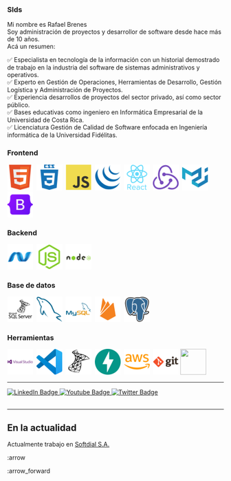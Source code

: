 ### Slds  

Mi nombre es Rafael Brenes  
Soy administración de proyectos y desarrollor de software desde hace más de 10 años.  
Acá un resumen:  

✅ Especialista en tecnología de la información con un historial demostrado de trabajo en la industria del software de sistemas administrativos y operativos.  
✅ Experto en Gestión de Operaciones, Herramientas de Desarrollo, Gestión Logística y Administración de Proyectos.  
✅ Experiencia desarrollos de proyectos del sector privado, así como sector público.  
✅ Bases educativas como ingeniero en Informática Empresarial de la Universidad de Costa Rica.  
✅ Licenciatura Gestión de Calidad de Software enfocada en Ingeniería informática de la Universidad Fidélitas.  

<h3>Frontend</h3>
  <div>
    <img src="https://github.com/devicons/devicon/blob/master/icons/html5/html5-original.svg" title="HTML5" alt="HTML" width="60" height="60"/>&nbsp;
    <img src="https://github.com/devicons/devicon/blob/master/icons/css3/css3-plain-wordmark.svg"  title="CSS3" alt="CSS" width="60" height="60"/>&nbsp;  
    <img src="https://github.com/devicons/devicon/blob/master/icons/javascript/javascript-original.svg" title="JavaScript" alt="JavaScript" width="60" height="60"/>&nbsp; 
    <img src="https://github.com/devicons/devicon/blob/master/icons/jquery/jquery-original.svg" title="JQuery" alt="JQuery" width="60" height="60"/>&nbsp;
    <img src="https://github.com/devicons/devicon/blob/master/icons/react/react-original-wordmark.svg" title="React" alt="React" width="60" height="60"/>&nbsp; 
    <img src="https://github.com/devicons/devicon/blob/master/icons/redux/redux-original.svg" title="Redux" alt="Redux " width="60" height="60"/>&nbsp;
    <img src="https://github.com/devicons/devicon/blob/master/icons/materialui/materialui-original.svg" title="Material UI" alt="Material UI" width="60" height="60"/>&nbsp;
    <img src="https://github.com/devicons/devicon/blob/master/icons/bootstrap/bootstrap-original.svg" title="Bootstrap" alt="Bootstrap" width="60" height="60"/>&nbsp;
  </div>

<h3>Backend</h3>
  <div>
    <img src="https://github.com/devicons/devicon/blob/master/icons/dot-net/dot-net-original.svg" title="C# .Net Framework" alt="C# .Net Framework" width="60" height="60"/>&nbsp;
    <img src="https://github.com/devicons/devicon/blob/master/icons/nodejs/nodejs-original.svg" title="node.js" alt="node.js" width="60" height="60"/>&nbsp;
    <img src="https://github.com/devicons/devicon/blob/master/icons/nodejs/nodejs-original-wordmark.svg" title="NodeJS" alt="NodeJS" width="60" height="60"/>&nbsp;    </div>

<h3>Base de datos</h3>
  <div>
    <img src="https://github.com/devicons/devicon/blob/master/icons/microsoftsqlserver/microsoftsqlserver-plain-wordmark.svg" title="MSSQL" alt="MSSQL" width="60" height="60"/>&nbsp;      
    <img src="https://github.com/devicons/devicon/blob/master/icons/mysql/mysql-original.svg" title="mysql" alt="mysql" width="60" height="60"/>&nbsp;
    <img src="https://github.com/devicons/devicon/blob/master/icons/mysql/mysql-original-wordmark.svg" title="MySQL"  alt="MySQL" width="60" height="60"/>&nbsp;
    <img src="https://github.com/devicons/devicon/blob/master/icons/firebase/firebase-plain.svg" title="firebase" alt="firebase" width="60" height="60"/>&nbsp    
    <img src="https://github.com/devicons/devicon/blob/master/icons/postgresql/postgresql-original.svg" title="postgresql" alt="postgresql" width="60" height="60"/>&nbsp;         
  </div>

<h3>Herramientas</h3>

<div>  
  <img src="https://github.com/devicons/devicon/blob/master/icons/visualstudio/visualstudio-plain-wordmark.svg" title="github" alt="github" width="60" height="60"/>&nbsp;
  <img src="https://raw.githubusercontent.com/devicons/devicon/1119b9f84c0290e0f0b38982099a2bd027a48bf1/icons/vscode/vscode-original.svg" title="vscode" alt="vscode" width="60" height="60"/>&nbsp;   
  <img src="https://raw.githubusercontent.com/devicons/devicon/1119b9f84c0290e0f0b38982099a2bd027a48bf1/icons/microsoftsqlserver/microsoftsqlserver-plain.svg" title="microsoftsqlserver" alt="microsoftsqlserver" width="60" height="60"/>&nbsp;   
  <img src="https://raw.githubusercontent.com/devicons/devicon/1119b9f84c0290e0f0b38982099a2bd027a48bf1/icons/fastapi/fastapi-original.svg" title="fastapi" alt="fastapi" width="60" height="60"/>&nbsp;   
   <img src="https://github.com/devicons/devicon/blob/master/icons/amazonwebservices/amazonwebservices-plain-wordmark.svg" title="AWS" alt="AWS" width="60" height="60"/>&nbsp;  
  <img src="https://github.com/devicons/devicon/blob/master/icons/git/git-original-wordmark.svg" title="Git" alt="Git" width="60" height="60"/>
  <img src="" title="" alt="" width="60" height="60"/>&nbsp;  
</div>

<hr/>

<div id="badges">
  <a href="https://www.linkedin.com/in/rbrenesr" target="_blank">
    <img src="https://img.shields.io/badge/LinkedIn-blue?style=for-the-badge&logo=linkedin&logoColor=white" alt="LinkedIn Badge"/>
  </a>
  <a href="https://youtube.com/@r-dev" target="_blank">
    <img src="https://img.shields.io/badge/YouTube-red?style=for-the-badge&logo=youtube&logoColor=white" alt="Youtube Badge"/>
  </a>
  <a href="https://twitter.com/rbrenesr" target="_blank">
    <img src="https://img.shields.io/badge/Twitter-blue?style=for-the-badge&logo=twitter&logoColor=white" alt="Twitter Badge"/>
  </a>  
</div>

<img src="https://komarev.com/ghpvc/?username=rbrenesr&style=flat-square&color=blue" alt=""/>

<hr/>
<div>
  <h2> En la actualidad </h2>
  <p> Actualmente trabajo en <a href="https://softdialcr.com/" target="_blank">Softdial S.A.</a> </p>
  :arrow
</div>

 :arrow_forward
